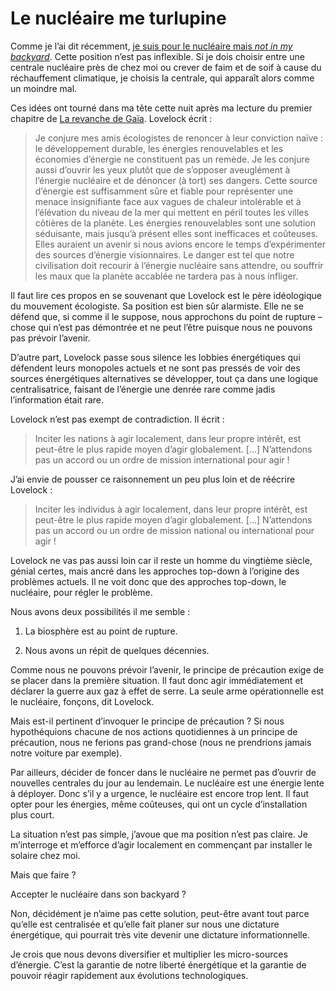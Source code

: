 # Le nucléaire me turlupine

Comme je l’ai dit récemment, [je suis pour le nucléaire mais *not in my backyard*](https://tcrouzet.com/2007/05/02/pas-de-centrale-pres-de-chez-moi/). Cette position n’est pas inflexible. Si je dois choisir entre une centrale nucléaire près de chez moi ou crever de faim et de soif à cause du réchauffement climatique, je choisis la centrale, qui apparaît alors comme un moindre mal.

Ces idées ont tourné dans ma tête cette nuit après ma lecture du premier chapitre de [La revanche de Gaïa](http://www.amazon.fr/revanche-Ga%C3%AFa-riposte-t-elle-pouvons-nous-lhumanit%C3%A9/dp/2082105881). Lovelock écrit :

> Je conjure mes amis écologistes de renoncer à leur conviction naïve : le développement durable, les énergies renouvelables et les économies d’énergie ne constituent pas un remède. Je les conjure aussi d’ouvrir les yeux plutôt que de s’opposer aveuglément à l’énergie nucléaire et de dénoncer (à tort) ses dangers. Cette source d’énergie est suffisamment sûre et fiable pour représenter une menace insignifiante face aux vagues de chaleur intolérable et à l’élévation du niveau de la mer qui mettent en péril toutes les villes côtières de la planète. Les énergies renouvelables sont une solution séduisante, mais jusqu’à présent elles sont inefficaces et coûteuses. Elles auraient un avenir si nous avions encore le temps d’expérimenter des sources d’énergie visionnaires. Le danger est tel que notre civilisation doit recourir à l’énergie nucléaire sans attendre, ou souffrir les maux que la planète accablée ne tardera pas à nous infliger.

Il faut lire ces propos en se souvenant que Lovelock est le père idéologique du mouvement écologiste. Sa position est bien sûr alarmiste. Elle ne se défend que, si comme il le suppose, nous approchons du point de rupture – chose qui n’est pas démontrée et ne peut l’être puisque nous ne pouvons pas prévoir l’avenir.

D’autre part, Lovelock passe sous silence les lobbies énergétiques qui défendent leurs monopoles actuels et ne sont pas pressés de voir des sources énergétiques alternatives se développer, tout ça dans une logique centralisatrice, faisant de l’énergie une denrée rare comme jadis l’information était rare.

Lovelock n’est pas exempt de contradiction. Il écrit :

> Inciter les nations à agir localement, dans leur propre intérêt, est peut-être le plus rapide moyen d’agir globalement. \[…\] N’attendons pas un accord ou un ordre de mission international pour agir !

J’ai envie de pousser ce raisonnement un peu plus loin et de réécrire Lovelock :

> Inciter les individus à agir localement, dans leur propre intérêt, est peut-être le plus rapide moyen d’agir globalement. \[…\] N’attendons pas un accord ou un ordre de mission national ou international pour agir !

Lovelock ne vas pas aussi loin car il reste un homme du vingtième siècle, génial certes, mais ancré dans les approches top-down à l’origine des problèmes actuels. Il ne voit donc que des approches top-down, le nucléaire, pour régler le problème.

Nous avons deux possibilités il me semble :

1. La biosphère est au point de rupture.

2. Nous avons un répit de quelques décennies.

Comme nous ne pouvons prévoir l’avenir, le principe de précaution exige de se placer dans la première situation. Il faut donc agir immédiatement et déclarer la guerre aux gaz à effet de serre. La seule arme opérationnelle est le nucléaire, fonçons, dit Lovelock.

Mais est-il pertinent d’invoquer le principe de précaution ? Si nous hypothéquions chacune de nos actions quotidiennes à un principe de précaution, nous ne ferions pas grand-chose (nous ne prendrions jamais notre voiture par exemple).

Par ailleurs, décider de foncer dans le nucléaire ne permet pas d’ouvrir de nouvelles centrales du jour au lendemain. Le nucléaire est une énergie lente à déployer. Donc s’il y a urgence, le nucléaire est encore trop lent. Il faut opter pour les énergies, même coûteuses, qui ont un cycle d’installation plus court.

La situation n’est pas simple, j’avoue que ma position n’est pas claire. Je m’interroge et m’efforce d’agir localement en commençant par installer le solaire chez moi.

Mais que faire ?

Accepter le nucléaire dans son backyard ?

Non, décidément je n’aime pas cette solution, peut-être avant tout parce qu’elle est centralisée et qu’elle fait planer sur nous une dictature énergétique, qui pourrait très vite devenir une dictature informationnelle.

Je crois que nous devons diversifier et multiplier les micro-sources d’énergie. C’est la garantie de notre liberté énergétique et la garantie de pouvoir réagir rapidement aux évolutions technologiques.